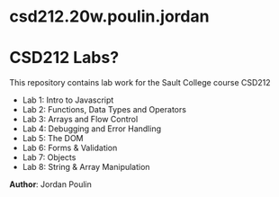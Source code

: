 # csd212.20w.poulin.jordan
# CSD212 Labs?
This repository contains lab work for the Sault College course CSD212

- Lab 1: Intro to Javascript 
- Lab 2: Functions, Data Types and Operators 
- Lab 3: Arrays and Flow Control 
- Lab 4: Debugging and Error Handling 
- Lab 5: The DOM  
- Lab 6: Forms & Validation 
- Lab 7: Objects 
- Lab 8: String & Array Manipulation

**Author**: Jordan Poulin

